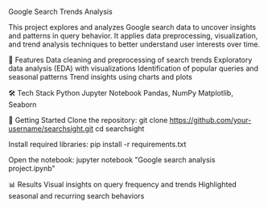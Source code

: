 Google Search Trends Analysis

This project explores and analyzes Google search data to uncover insights and patterns in query behavior. It applies data preprocessing, visualization, and trend analysis techniques to better understand user interests over time.

📌 Features
Data cleaning and preprocessing of search trends
Exploratory data analysis (EDA) with visualizations
Identification of popular queries and seasonal patterns
Trend insights using charts and plots

🛠️ Tech Stack
Python
Jupyter Notebook
Pandas, NumPy
Matplotlib, Seaborn

🚀 Getting Started
Clone the repository:
  git clone https://github.com/your-username/searchsight.git
  cd searchsight

Install required libraries:
  pip install -r requirements.txt

Open the notebook:
  jupyter notebook "Google search analysis project.ipynb"

📊 Results
Visual insights on query frequency and trends
Highlighted seasonal and recurring search behaviors

